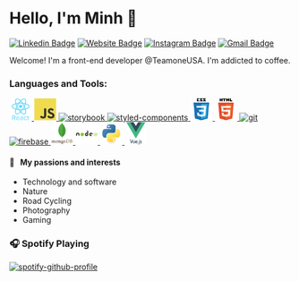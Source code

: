 # Hello, I'm Minh 👋

[![Linkedin Badge](https://img.shields.io/badge/-minhtran-blue?style=flat&logo=Linkedin&logoColor=white&link=https://www.linkedin.com/in/minh-m-tran/)](https://www.linkedin.com/in/minh-m-tran/)
[![Website Badge](https://img.shields.io/badge/-minhtality.com-47CCCC?style=flat&logo=Google-Chrome&logoColor=white&link=https://www.minhtality.com)](https://www.minhtality.com)
[![Instagram Badge](https://img.shields.io/badge/-@minhtality-purple?style=flat&logo=instagram&logoColor=white&link=https://www.instagram.com/minhtality/)](https://www.instagram.com/minhtality/)
[![Gmail Badge](https://img.shields.io/badge/-mtran1712-c14438?style=flat&logo=Gmail&logoColor=white&link=mailto:mtran1712@gmail.com)](mailto:mtran1712@gmail.com)

Welcome! I'm a front-end developer @TeamoneUSA. I'm addicted to coffee.

<h3 align="left">Languages and Tools:</h3>
<p align="left">
  <a href="https://reactjs.org/" target="_blank"> <img src="https://raw.githubusercontent.com/devicons/devicon/master/icons/react/react-original-wordmark.svg" alt="react" width="40" height="40"/> </a>
  <a href="https://developer.mozilla.org/en-US/docs/Web/JavaScript" target="_blank"> <img src="https://raw.githubusercontent.com/devicons/devicon/master/icons/javascript/javascript-original.svg" alt="javascript" width="40" height="40"/> </a> 
  <a href="https://storybook.js.org/" target="_blank"> <img src="https://github.com/get-icon/geticon/blob/master/icons/storybook-icon.svg" alt="storybook" width="40" height="40"/> </a>
  <a href="https://styled-components.com/" target="_blank"> <img src="https://styled-components.com/logo.png" alt="styled-components" width="40" height="40"/> </a>
  <a href="https://www.w3schools.com/css/" target="_blank"> <img src="https://raw.githubusercontent.com/devicons/devicon/master/icons/css3/css3-original-wordmark.svg" alt="css3" width="40" height="40"/> </a>
  <a href="https://www.w3.org/html/" target="_blank"> <img src="https://raw.githubusercontent.com/devicons/devicon/master/icons/html5/html5-original-wordmark.svg" alt="html5" width="40" height="40"/> </a> 
  <a href="https://git-scm.com/" target="_blank"> <img src="https://www.vectorlogo.zone/logos/git-scm/git-scm-icon.svg" alt="git" width="40" height="40"/> </a> 
  <a href="https://firebase.google.com/" target="_blank"> <img src="https://www.vectorlogo.zone/logos/firebase/firebase-icon.svg" alt="firebase" width="40" height="40"/> </a> 
  <a href="https://www.mongodb.com/" target="_blank"> <img src="https://raw.githubusercontent.com/devicons/devicon/master/icons/mongodb/mongodb-original-wordmark.svg" alt="mongodb" width="40" height="40"/> </a> 
  <a href="https://nodejs.org" target="_blank"> <img src="https://raw.githubusercontent.com/devicons/devicon/master/icons/nodejs/nodejs-original-wordmark.svg" alt="nodejs" width="40" height="40"/> </a> 
  <a href="https://www.python.org" target="_blank"> <img src="https://raw.githubusercontent.com/devicons/devicon/master/icons/python/python-original.svg" alt="python" width="40" height="40"/> </a> 
  <a href="https://vuejs.org/" target="_blank"> <img src="https://raw.githubusercontent.com/devicons/devicon/master/icons/vuejs/vuejs-original-wordmark.svg" alt="vuejs" width="40" height="40"/> </a> 

#### 🧡 &nbsp;&nbsp;My passions and interests

* Technology and software
* Nature
* Road Cycling
* Photography
* Gaming

### 🎧 Spotify Playing
[![spotify-github-profile](https://spotify-github-profile.vercel.app/api/view?uid=1228461710&cover_image=true&theme=default)](https://github.com/kittinan/spotify-github-profile)
